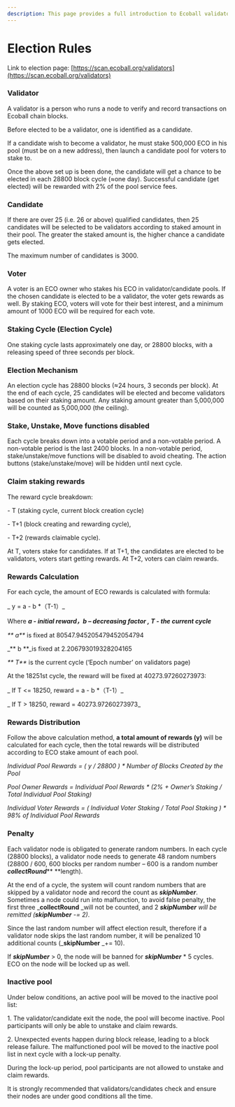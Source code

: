 ```yaml
---
description: This page provides a full introduction to Ecoball validator election
---
```


# Election Rules

Link to election page: [https://scan.ecoball.org/validators](https://scan.ecoball.org/validators)

### **Validator**

A validator is a person who runs a node to verify and record transactions on Ecoball chain blocks.

Before elected to be a validator, one is identified as a candidate.

If a candidate wish to become a validator, he must stake 500,000 ECO in his pool (must be on a new address), then launch a candidate pool for voters to stake to.

Once the above set up is been done, the candidate will get a chance to be elected in each 28800 block cycle (≈one day). Successful candidate (get elected) will be rewarded with 2% of the pool service fees.

&#x20;

### **Candidate**

If there are over 25 (i.e. 26 or above) qualified candidates, then 25 candidates will be selected to be validators according to staked amount in their pool. The greater the staked amount is, the higher chance a candidate gets elected.

The maximum number of candidates is 3000.



### **Voter**

A voter is an ECO owner who stakes his ECO in validator/candidate pools. If the chosen candidate is elected to be a validator, the voter gets rewards as well. By staking ECO, voters will vote for their best interest, and a minimum amount of 1000 ECO will be required for each vote.

&#x20;

### **Staking Cycle (Election Cycle)**

One staking cycle lasts approximately one day, or 28800 blocks, with a releasing speed of three seconds per block.

&#x20;

### **Election Mechanism**

An election cycle has 28800 blocks (≈24 hours, 3 seconds per block). At the end of each cycle, 25 candidates will be elected and become validators based on their staking amount. Any staking amount greater than 5,000,000 will be counted as 5,000,000 (the ceiling).

&#x20;

### **Stake, Unstake, Move functions disabled**

Each cycle breaks down into a votable period and a non-votable period. A non-votable period is the last 2400 blocks. In a non-votable period, stake/unstake/move functions will be disabled to avoid cheating. The action buttons (stake/unstake/move) will be hidden until next cycle.

&#x20;

### **Claim staking rewards**

The reward cycle breakdown:

&#x20;   \-    T (staking cycle, current block creation cycle)

&#x20;   \-    T+1 (block creating and rewarding cycle),

&#x20;   \-    T+2 (rewards claimable cycle).

At T, voters stake for candidates. If at T+1, the candidates are elected to be validators, voters start getting rewards. At T+2, voters can claim rewards.

&#x20;

### **Rewards Calculation**

For each cycle, the amount of ECO rewards is calculated with formula:

_                                                y = a - b \*（T-1）_

Where _**a - initial reward，b – decreasing factor , T - the current cycle**_

_**               a**_ is fixed at 80547.945205479452054794

_**               b **_is fixed at 2.206793019328204165

_**               T**_ is the current cycle (‘Epoch number’ on validators page)

At the 18251st cycle, the reward will be fixed at 40273.97260273973:

_             If T <= 18250, reward = a - b \*（T-1）_

_             If T > 18250, reward = 40273.97260273973_

&#x20;

### **Rewards Distribution**

Follow the above calculation method, **a total amount of rewards (y)** will be calculated for each cycle, then the total rewards will be distributed according to ECO stake amount of each pool.

_Individual Pool Rewards = ( y / 28800 ) \* Number of Blocks Created by the Pool_

_Pool Owner Rewards = Individual Pool Rewards \* (2% + Owner’s Staking / Total Individual Pool Staking)_

_Individual Voter Rewards = ( Individual Voter Staking / Total Pool Staking ) \* 98% of Individual Pool Rewards_

&#x20;

### **Penalty**

Each validator node is obligated to generate random numbers. In each cycle (28800 blocks), a validator node needs to generate 48 random numbers (28800 / 600, 600 blocks per random number – 600 is a random number _**collectRound**_** **length).

At the end of a cycle, the system will count random numbers that are skipped by a validator node and record the count as _**skipNumber**_. Sometimes a node could run into malfunction, to avoid false penalty, the first three _**collectRound** _will not be counted, and 2 _**skipNumber** _will be remitted (_**skipNumber** _-= 2_)_.

Since the last random number will affect election result, therefore if a validator node skips the last random number, it will be penalized 10 additional counts (_**skipNumber** _+= 10).

If _**skipNumber**_ > 0, the node will be banned for _**skipNumber**_ \* 5 cycles. ECO on the node will be locked up as well.

&#x20;

### **Inactive pool**

Under below conditions, an active pool will be moved to the inactive pool list:

1\.      The validator/candidate exit the node, the pool will become inactive. Pool participants will only be able to unstake and claim rewards.

2\.      Unexpected events happen during block release, leading to a block release failure. The malfunctioned pool will be moved to the inactive pool list in next cycle with a lock-up penalty.

During the lock-up period, pool participants are not allowed to unstake and claim rewards.

It is strongly recommended that validators/candidates check and ensure their nodes are under good conditions all the time.

&#x20;

&#x20;

&#x20;
